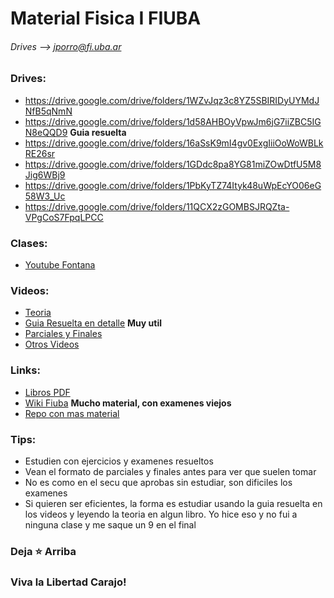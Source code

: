 # Material Fisica I FIUBA
###### Drives --> jporro@fi.uba.ar

### Drives:
* https://drive.google.com/drive/folders/1WZvJqz3c8YZ5SBIRIDyUYMdJNfB5qNmN
* https://drive.google.com/drive/folders/1d58AHBOyVpwJm6jG7iiZBC5IGN8eQQD9 __Guia resuelta__
* https://drive.google.com/drive/folders/16aSsK9mI4gv0ExgIiiOoWoWBLkRE26sr
* https://drive.google.com/drive/folders/1GDdc8pa8YG81miZOwDtfU5M8Jig6WBj9
* https://drive.google.com/drive/folders/1PbKyTZ74Ityk48uWpEcYO06eG58W3_Uc
* https://drive.google.com/drive/folders/11QCX2zGOMBSJRQZta-VPgCoS7FpqLPCC

### Clases:
* [Youtube Fontana](https://www.youtube.com/@MarceloRaulFontana/featured)

### Videos:
* [Teoria](https://www.youtube.com/playlist?list=PLovUfzQicsXuF4Qflrfyh3QiRIGDQiA6B)
* [Guia Resuelta en detalle](https://www.youtube.com/playlist?list=PLovUfzQicsXsiTJYGC9H2iMGU5V9RIIHc) __Muy util__
* [Parciales y Finales](https://www.youtube.com/playlist?list=PLovUfzQicsXsBRJ9TCj76RK9ZqdbnxasU)
* [Otros Videos](https://www.youtube.com/playlist?list=PLovUfzQicsXsQfspBxfR3fEPtIvNu3zZE)

### Links:
* [Libros PDF](https://drive.google.com/drive/folders/1m0YXcEwJQ3JeDBx374bj2EJXjTSyoTzf)
* [Wiki Fiuba](http://wiki.foros-fiuba.com.ar/materias:62:01) __Mucho material, con examenes viejos__
* [Repo con mas material](https://github.com/Apuntes-FIUBA/Apuntes-Electronica/tree/ab4a346871c25b500a942c0f5ff244cda139a1a7/82%20-%20F%C3%ADsica/8201%20-%20Fisica%20I)

### Tips:
* Estudien con ejercicios y examenes resueltos
* Vean el formato de parciales y finales antes para ver que suelen tomar
* No es como en el secu que aprobas sin estudiar, son dificiles los examenes
* Si quieren ser eficientes, la forma es estudiar usando la guia resuelta en los videos y leyendo la teoria en algun libro. Yo hice eso y no fui a ninguna clase y me saque un 9 en el final


### Deja ⭐ Arriba
### Viva la Libertad Carajo!

